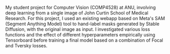 My student project for Computer Vision (COMP4528) at ANU, involving deep learning from a single image of John Curtin School of Medical Research.
For this project, I used an existing webapp based on Meta's SAM (Segment Anything Model) tool to hand-label masks generated by Stable Diffusion, with the original image as input. I investigated various loss functions and the effect of different hyperparameters empirically using Tensorboard before training a final model based on a combination of Focal and Tversky losses. 
